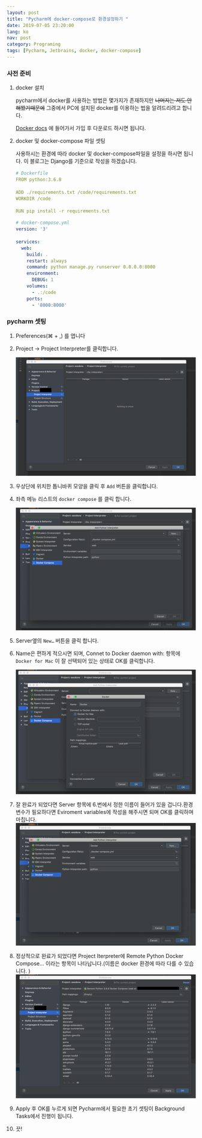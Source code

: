 ```yaml
---
layout: post
title: "Pycharm에 docker-compose로 환경설정하기 "
date: 2019-07-05 23:20:00
lang: ko
nav: post
category: Programing
tags: [Pycharm, Jetbrains, docker, docker-compose]
---
```


### 사전 준비

1. docker 설치

   pycharm에서 docker를 사용하는 방법은 몇가지가 존재하지만 ~~나머지는 저도 안해봤기때문에~~ 그중에서 PC에 설치된 docker를 이용하는 법을 알려드리려고 합니다.

   [Docker docs](https://docs.docker.com/) 에 들어가서 가입 후 다운로드 하시면 됩니다.

2. docker 및 docker-compose 파일 셋팅

   사용하시는 환경에 따라 docker 및 docker-compose파일을 설정을 하시면 됩니다.
   이 블로그는 Django를 기준으로 작성을 하겠습니다.

   ```yaml
   # Dockerfile
   FROM python:3.6.8
   
   ADD ./requirements.txt /code/requirements.txt
   WORKDIR /code
   
   RUN pip install -r requirements.txt
   ```

   ```yaml
   # docker-compose.yml
   version: '3'
   
   services:
     web:
       build: .
       restart: always
       command: python manage.py runserver 0.0.0.0:8000
       environment:
         DEBUG: 1
       volumes:
         - .:/code
       ports:
         - '8000:8000'
   
   ```



### pycharm 셋팅

1. Preferences(⌘ + ,) 를 엽니다

2. Project -> Project Interpreter를 클릭합니다.

   ![preferences](../images/pycharm_docker_compose/preferences.png)

3. 우상단에 위치한 톱니바퀴 모양을 클릭 후 `Add` 버튼을 클릭합니다.

4. 좌측 메뉴 리스트의 `docker compose` 를 클릭 합니다.

   ![add_docker_compose](../images/pycharm_docker_compose/add_docker_compose.png)

5. Server옆의 `New…` 버튼을 클릭 합니다.

6. Name은 편하게 적으시면 되며, Connet to Docker daemon with: 항목에 `Docker for Mac` 이 잘 선택되어 있는 상태로 OK를 클릭합니다.

   ![docker_for_mac](../images/pycharm_docker_compose/docker_for_mac.png)

7. 잘 완료가 되었다면 Server 항목에 6.번에서 정한 이름이 들어가 있을 겁니다.환경 변수가 필요하다면 Eviroment variables에 작성을 해주시면 되며 OK를 클릭하며 마칩니다.
	![server_ok](../images/pycharm_docker_compose/server_ok.png)

9. 정상적으로 완료가 되었다면 Project Iterpreter에 Remote Python <version> Docker Compose… 이라는 항목이 나타납니다.(이름은 docker 환경에 따라 다를 수 있습니다. )
   ![docker_interpreter_done](../images/pycharm_docker_compose/docker_interpreter_done.png)

10. Apply 후 OK를 누르게 되면 Pycharm에서 필요한 초기 셋팅이 Background Tasks에서 진행이 됩니다. 
11. 끗!

